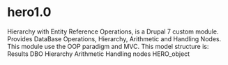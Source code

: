 hero1.0
=======

Hierarchy with Entity Reference Operations, is a Drupal 7 custom module. Provides DataBase Operations, Hierarchy, Arithmetic and Handling Nodes.  This module use the OOP paradigm and MVC.  This model structure is:  Results DBO Hierarchy Arithmetic Handling nodes HERO_object
